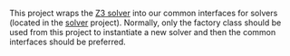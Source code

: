 This project wraps the [Z3 solver](https://github.com/Z3Prover/z3) into our common interfaces for
solvers (located in the [solver](../solver) project).
Normally, only the factory class should be used from this project to instantiate a new solver and
then the common interfaces should be preferred.